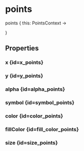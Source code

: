 # points

<tldr>
<p><format style="bold" color="GoldenRod">points</format> <format style="italic">{ this: PointsContext -></format></p>
<include from="interfaces.topic" element-id="interface-of-points"/>
<format style="italic">}</format>
</tldr>

## Properties

### x {id=x_points}

<include from="properties.topic" element-id="x-property"/>

### y {id=y_points}

<include from="properties.topic" element-id="y-property"/>

### alpha {id=alpha_points}

<include from="properties.topic" element-id="alpha-property"/>

### symbol {id=symbol_points}

<include from="properties.topic" element-id="symbol-property"/>

### color {id=color_points}

<include from="properties.topic" element-id="color-property"/>

### fillColor {id=fill_color_points}

<include from="properties.topic" element-id="fillColor-property"/>

### size {id=size_points}

<include from="properties.topic" element-id="size-property"/>

